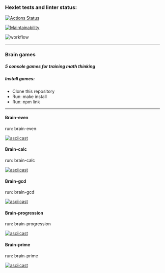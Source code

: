 ### Hexlet tests and linter status:
[![Actions Status](https://github.com/popova-iu-iu/frontend-project-lvl1/workflows/hexlet-check/badge.svg)](https://github.com/popova-iu-iu/frontend-project-lvl1/actions)

[![Maintainability](https://api.codeclimate.com/v1/badges/4d3acff1021785b4c3e4/maintainability)](https://codeclimate.com/github/popova-iu-iu/frontend-project-lvl1/maintainability)

![workflow](https://github.com/popova-iu-iu/frontend-project-lvl1/actions/workflows/github-actions.yml/badge.svg)

---

### Brain games
##### 5 console games for training math thinking

##### Install games:
- Clone this repository
- Run: make install
- Run: npm link

---

#### Brain-even

run: brain-even

[![asciicast](https://asciinema.org/a/pZvZzSbM9tdKrWdh2jmUBgooX.svg)](https://asciinema.org/a/pZvZzSbM9tdKrWdh2jmUBgooX)


#### Brain-calc

run: brain-calc

[![asciicast](https://asciinema.org/a/pZLEOkgcmpRV5OGv6LpS8zhOd.svg)](https://asciinema.org/a/pZLEOkgcmpRV5OGv6LpS8zhOd)


#### Brain-gcd

run: brain-gcd

[![asciicast](https://asciinema.org/a/ChaHfu7SAr7Lz1b7OPW2fQj1M.svg)](https://asciinema.org/a/ChaHfu7SAr7Lz1b7OPW2fQj1M)


#### Brain-progression

run: brain-progression

[![asciicast](https://asciinema.org/a/407Adx8FkGI01L8BlQyr6zABr.svg)](https://asciinema.org/a/407Adx8FkGI01L8BlQyr6zABr)


#### Brain-prime

run: brain-prime

[![asciicast](https://asciinema.org/a/dQeSFUDPB1jdPu7Txl9IGJrJi.svg)](https://asciinema.org/a/dQeSFUDPB1jdPu7Txl9IGJrJi)



